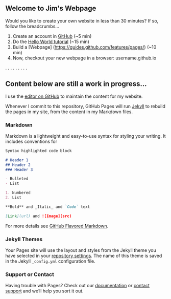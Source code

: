 ## Welcome to Jim's Webpage

Would you like to create your own website in less than 30 minutes? If so, follow the breadcrumbs...
1. Create an account in [GitHub](https://github.com/) (~5 min)
2. Do the [Hello World tutorial](https://guides.github.com/activities/hello-world/) (~15 min)
3. Build a [Webpage] (https://guides.github.com/features/pages/) (~10 min)
4. Now, checkout your new webpage in a browser: username.github.io

.
  .
    .
      .
        .
          .
            .
              .
                .
## Content below are still a work in progress...

I use the [editor on GitHub](https://github.com/hijimyu/hijimyu.github.io/edit/master/README.md) to maintain the content for my website.

Whenever I commit to this repository, GitHub Pages will run [Jekyll](https://jekyllrb.com/) to rebuild the pages in my site, from the content in my Markdown files.

### Markdown

Markdown is a lightweight and easy-to-use syntax for styling your writing. It includes conventions for

```markdown
Syntax highlighted code block

# Header 1
## Header 2
### Header 3

- Bulleted
- List

1. Numbered
2. List

**Bold** and _Italic_ and `Code` text

[Link](url) and ![Image](src)
```

For more details see [GitHub Flavored Markdown](https://guides.github.com/features/mastering-markdown/).

### Jekyll Themes

Your Pages site will use the layout and styles from the Jekyll theme you have selected in your [repository settings](https://github.com/hijimyu/hijimyu.github.io/settings). The name of this theme is saved in the Jekyll `_config.yml` configuration file.

### Support or Contact

Having trouble with Pages? Check out our [documentation](https://help.github.com/categories/github-pages-basics/) or [contact support](https://github.com/contact) and we’ll help you sort it out.
